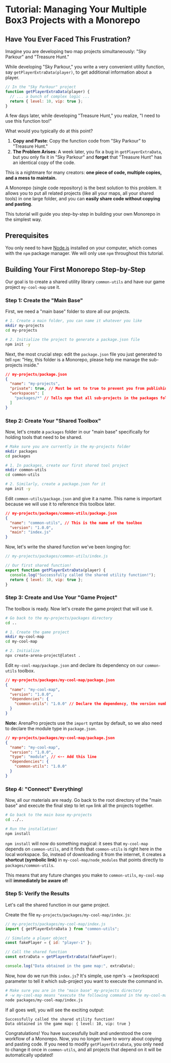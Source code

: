 # Tutorial: Managing Your Multiple Box3 Projects with a Monorepo

## Have You Ever Faced This Frustration?

Imagine you are developing two map projects simultaneously: "Sky Parkour" and "Treasure Hunt."

While developing "Sky Parkour," you write a very convenient utility function, say `getPlayerExtraData(player)`, to get additional information about a player.

```javascript
// In the "Sky Parkour" project
function getPlayerExtraData(player) {
  // ... a bunch of complex logic ...
  return { level: 10, vip: true };
}
```

A few days later, while developing "Treasure Hunt," you realize, "I need to use this function too!"

What would you typically do at this point?

1.  **Copy and Paste**: Copy the function code from "Sky Parkour" to "Treasure Hunt."
2.  **The Problem Arises**: A week later, you fix a bug in `getPlayerExtraData`, but you only fix it in "Sky Parkour" and **forget** that "Treasure Hunt" has an identical copy of the code.

This is a nightmare for many creators: **one piece of code, multiple copies, and a mess to maintain.**

A Monorepo (single code repository) is the best solution to this problem. It allows you to put all related projects (like all your maps, all your shared tools) in one large folder, and you can **easily share code without copying and pasting**.

This tutorial will guide you step-by-step in building your own Monorepo in the simplest way.

## Prerequisites

You only need to have [Node.js](https://nodejs.org/) installed on your computer, which comes with the `npm` package manager. We will only use `npm` throughout this tutorial.

## Building Your First Monorepo Step-by-Step

Our goal is to create a shared utility library `common-utils` and have our game project `my-cool-map` use it.

### Step 1: Create the "Main Base"

First, we need a "main base" folder to store all our projects.

```bash
# 1. Create a main folder, you can name it whatever you like
mkdir my-projects
cd my-projects

# 2. Initialize the project to generate a package.json file
npm init -y
```

Next, the most crucial step: edit the `package.json` file you just generated to tell `npm`: "Hey, this folder is a Monorepo, please help me manage the sub-projects inside."

```json
// my-projects/package.json
{
  "name": "my-projects",
  "private": true, // Must be set to true to prevent you from publishing the entire "main base"
  "workspaces": [
    "packages/*" // Tells npm that all sub-projects in the packages folder are managed by me
  ]
}
```

### Step 2: Create Your "Shared Toolbox"

Now, let's create a `packages` folder in our "main base" specifically for holding tools that need to be shared.

```bash
# Make sure you are currently in the my-projects folder
mkdir packages
cd packages

# 1. In packages, create our first shared tool project
mkdir common-utils
cd common-utils

# 2. Similarly, create a package.json for it
npm init -y
```

Edit `common-utils/package.json` and give it a name. This name is important because we will use it to reference this toolbox later.

```json
// my-projects/packages/common-utils/package.json
{
  "name": "common-utils", // This is the name of the toolbox
  "version": "1.0.0",
  "main": "index.js"
}
```

Now, let's write the shared function we've been longing for:

```javascript
// my-projects/packages/common-utils/index.js

// Our first shared function!
export function getPlayerExtraData(player) {
  console.log("Successfully called the shared utility function!");
  return { level: 10, vip: true };
}
```

### Step 3: Create and Use Your "Game Project"

The toolbox is ready. Now let's create the game project that will use it.

```bash
# Go back to the my-projects/packages directory
cd ..

# 1. Create the game project
mkdir my-cool-map
cd my-cool-map

# 2. Initialize
npx create-arena-project@latest .
```

Edit `my-cool-map/package.json` and declare its dependency on our `common-utils` toolbox.

```json
// my-projects/packages/my-cool-map/package.json
{
  "name": "my-cool-map",
  "version": "1.0.0",
  "dependencies": {
    "common-utils": "1.0.0" // Declare the dependency, the version number must match
  }
}
```

**Note:** ArenaPro projects use the `import` syntax by default, so we also need to declare the module type in `package.json`.

```json
// my-projects/packages/my-cool-map/package.json
{
  "name": "my-cool-map",
  "version": "1.0.0",
  "type": "module", // <-- Add this line
  "dependencies": {
    "common-utils": "1.0.0"
  }
}
```

### Step 4: "Connect" Everything!

Now, all our materials are ready. Go back to the root directory of the "main base" and execute the final step to let `npm` link all the projects together.

```bash
# Go back to the main base my-projects
cd ../..

# Run the installation!
npm install
```

`npm install` will now do something magical: it sees that `my-cool-map` depends on `common-utils`, and it finds that `common-utils` is right here in the local workspace. So, instead of downloading it from the internet, it creates a **shortcut (symbolic link)** in `my-cool-map/node_modules` that points directly to `packages/common-utils`.

This means that any future changes you make to `common-utils`, `my-cool-map` will **immediately be aware of**!

### Step 5: Verify the Results

Let's call the shared function in our game project.

Create the file `my-projects/packages/my-cool-map/index.js`:

```javascript
// my-projects/packages/my-cool-map/index.js
import { getPlayerExtraData } from "common-utils";

// Simulate a player object
const fakePlayer = { id: "player-1" };

// Call the shared function
const extraData = getPlayerExtraData(fakePlayer);

console.log("Data obtained in the game map:", extraData);
```

Now, how do we run this `index.js`? It's simple, use npm's `-w` (workspace) parameter to tell it which sub-project you want to execute the command in.

```bash
# Make sure you are in the "main base" my-projects directory
# -w my-cool-map means "execute the following command in the my-cool-map project"
node packages/my-cool-map/index.js
```

If all goes well, you will see the exciting output:

```
Successfully called the shared utility function!
Data obtained in the game map: { level: 10, vip: true }
```

Congratulations! You have successfully built and understood the core workflow of a Monorepo. Now, you no longer have to worry about copying and pasting code. If you need to modify `getPlayerExtraData`, you only need to change it once in `common-utils`, and all projects that depend on it will be automatically updated!
